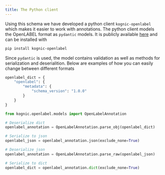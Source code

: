 ```yaml
---
title: The Python client
---
```


Using this schema we have developed a python client `kognic-openlabel` which makes it easier
to work with annotations.
The python client models the OpenLABEL format as `pydantic` models. It is publicly available
[here](https://pypi.org/project/kognic-openlabel) and can be installed with

```bash frame="none"
pip install kognic-openlabel
```

Since `pydantic` is used, the model contains validation as well as methods for serialization and deserialition.
Below are examples of how you can easily change between different formats

```python
openlabel_dict = {
    "openlabel": {
        "metadata": {
            "schema_version": "1.0.0"
        }
    }
}

from kognic.openlabel.models import OpenLabelAnnotation

# Deserialize dict
openlabel_annotation = OpenLabelAnnotation.parse_obj(openlabel_dict)

# Serialize to json
openlabel_json = openlabel_annotation.json(exclude_none=True)

# Deserialize json
openlabel_annotation = OpenLabelAnnotation.parse_raw(openlabel_json)

# Serialize to dict
openlabel_dict = openlabel_annotation.dict(exclude_none=True)
```

